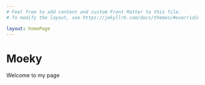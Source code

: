 ```yaml
---
# Feel free to add content and custom Front Matter to this file.
# To modify the layout, see https://jekyllrb.com/docs/themes/#overriding-theme-defaults

layout: homePage
---
```


# Moeky
<p>Welcome to my page</p>
